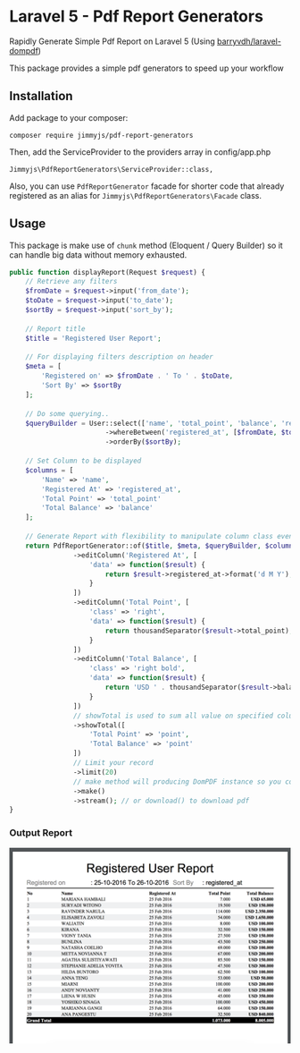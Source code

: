 # Laravel 5 - Pdf Report Generators
Rapidly Generate Simple Pdf Report on Laravel 5 (Using [barryvdh/laravel-dompdf](https://github.com/barryvdh/laravel-dompdf))

This package provides a simple pdf generators to speed up your workflow

## Installation
Add package to your composer:

	composer require jimmyjs/pdf-report-generators

Then, add the ServiceProvider to the providers array in config/app.php

    Jimmyjs\PdfReportGenerators\ServiceProvider::class,

Also, you can use `PdfReportGenerator` facade for shorter code that already registered as an alias for `Jimmyjs\PdfReportGenerators\Facade` class.

## Usage
This package is make use of `chunk` method (Eloquent / Query Builder) so it can handle big data without memory exhausted.
```php
public function displayReport(Request $request) {
	// Retrieve any filters
	$fromDate = $request->input('from_date');
	$toDate = $request->input('to_date');
	$sortBy = $request->input('sort_by');

	// Report title
	$title = 'Registered User Report';

	// For displaying filters description on header
	$meta = [
		'Registered on' => $fromDate . ' To ' . $toDate,
		'Sort By' => $sortBy
	];

	// Do some querying..
	$queryBuilder = User::select(['name', 'total_point', 'balance', 'registered_at'])
						->whereBetween('registered_at', [$fromDate, $toDate])
						->orderBy($sortBy);

	// Set Column to be displayed
	$columns = [
		'Name' => 'name',
		'Registered At' => 'registered_at',
		'Total Point' => 'total_point'
		'Total Balance' => 'balance'
	];

	// Generate Report with flexibility to manipulate column class even manipulate column value (using Carbon, etc).
	return PdfReportGenerator::of($title, $meta, $queryBuilder, $columns)
				->editColumn('Registered At', [
					'data' => function($result) {
						return $result->registered_at->format('d M Y');
					}
				])
				->editColumn('Total Point', [
					'class' => 'right', 
					'data' => function($result) {
						return thousandSeparator($result->total_point);
					}
				])
				->editColumn('Total Balance', [
					'class' => 'right bold', 
					'data' => function($result) {
						return 'USD ' . thousandSeparator($result->balance);
					}
				])
				// showTotal is used to sum all value on specified column on the last table (except using groupBy method). 'point' is a type for displaying total with a thousand separator
				->showTotal([
					'Total Point' => 'point',
					'Total Balance' => 'point'
				])
				// Limit your record
				->limit(20)
				// make method will producing DomPDF instance so you could do any other DomPDF method such as stream() or download()
				->make()
				->stream(); // or download() to download pdf
}
```

### Output Report
![Output Report with Grand Total](https://raw.githubusercontent.com/Jimmy-JS/pdf-report-generators/master/screenshots/report-with-total.png)